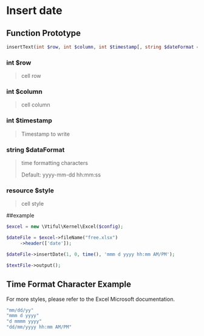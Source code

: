 # Insert date

## **Function Prototype**

```php
insertText(int $row, int $column, int $timestamp[, string $dateFormat = 'yyyy-mm-dd hh:mm:ss', resource $style])
```

### **int $row**

> cell row

### **int $column**

> cell column

### **int $timestamp**

> Timestamp to write

### **string $dataFormat**

> time formatting characters
>
> Default: yyyy-mm-dd hh:mm:ss

### **resource $style**

> cell style

##example

```php
$excel = new \Vtiful\Kernel\Excel($config);

$dateFile = $excel->fileName("free.xlsx")
     ->header(['date']);

$dateFile->insertDate(1, 0, time(), 'mmm d yyyy hh:mm AM/PM');

$textFile->output();
```

## Time Format Character Example

For more styles, please refer to the Excel Microsoft documentation.

```php
"mm/dd/yy"
"mmm d yyyy"
"d mmmm yyyy"
"dd/mm/yyyy hh:mm AM/PM"
```